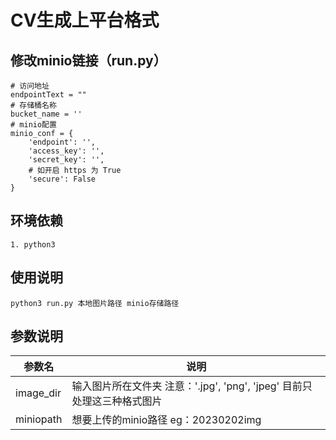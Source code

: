# CV生成上平台格式

## 修改minio链接（run.py）
```
# 访问地址
endpointText = ""
# 存储桶名称
bucket_name = ''
# minio配置
minio_conf = {
    'endpoint': '',
    'access_key': '',
    'secret_key': '',
    # 如开启 https 为 True
    'secure': False
}
```

## 环境依赖
```
1. python3
```
## 使用说明
```shell
python3 run.py 本地图片路径 minio存储路径
```

## 参数说明
|  参数名   | 说明                                                                   |
|  ----  |----------------------------------------------------------------------|
| image_dir  | 输入图片所在文件夹 注意：'.jpg', 'png', 'jpeg' 目前只处理这三种格式图片                      |
| miniopath  | 想要上传的minio路径 eg：20230202img |